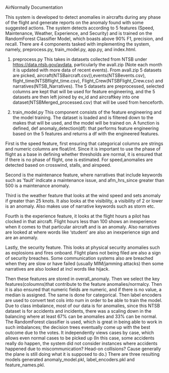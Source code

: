 AirNormally Documentation

This system is developed to detect anomalies in aircrafts during any phase of the flight and generate reports on the anomaly found with some suggested actions. The system detects according to 5 features 
(Speed, Maintenance, Weather, Experience, and Security) and is trained on the RandomForest Classifier Model, which boasts above 90% F1, precision, and recall. There are 4 components tasked with implementing
the system, namely, preprocess.py, train_model.py, app.py, and index.html. 

1. preprocess.py
This takes in datasets collected from NTSB under https://data.ntsb.gov/avdata, particularly the avall.zip (Note each month it is updated with more data of recent events). From avall.zip 5 datasets are picked,
aircraft(NTSBaircraft.csv)),events(NTSBevents.csv), flight_time(NTSBflight_time.csv), Flight_Crew(NTSBFlight_Crew.csv) and narratives(NTSB_Narratives). The 5 datasets are preprocessed, selected columns are kept
that will be used for feature engineering, and the 5 datasets are then left joined by ev_id and aircraftkey into one dataset(NTSBMerged_processed.csv) that will be used from henceforth.

3. train_model.py
This component consists of the feature engineering and the model training. The dataset is loaded and is filtered down to the makes that will be used, and the model will be trained on. A function is defined,
def anomaly_detection(df): that performs feature engineering based on the 5 features and returns a df with the engineered features.

First is the speed feature, first ensuring that categorical columns are strings and numeric columns are float/int. Since it is important to use the phase of flight as a base in defining whether thresholds 
are normal, it is ensured that if there is no phase of flight, one is estimated. For speed,anomalies are detected based on crosswind, stalls, and airspeed. 

Second is the maintenance feature, where narratives that include keywords such as 'fault' indicate a maintenance issue, and afm_hrs_since greater than 500 is a maintenance anomaly.

Third is the weather feature that looks at the wind speed and sets anomaly if greater than 25 knots. It also looks at the visibility, a visibility of 2 or lower is an anomaly. Also makes use of narrative keywords
such as storm etc.

Fourth is the experience feature, it looks at the flight hours a pilot has clocked in that aircraft. Flight hours less than 100 shows an inexperience when it comes to that particular aircraft and is an anomaly. 
Also narratives are looked at where words like ‘student’ are also an inexperience sign and are an anomaly. 

Lastly, the security feature. This looks at physical security anomalies such as explosions and fires onboard. Flight plans not being filed are also a sign of security breaches. Some communication systems also 
are breached when they are slow or have failed (usually MIM/jamming attacks) then some narratives are also looked at incl words like hijack.

Then these features are stored in overall_anomaly. Then we select the key features(coloumns)that contribute to the feature anomalies/normalcy. Then it is also ensured that numeric fields are numeric, 
and if there is no value, a median is assigned. The same is done for categorical. Then label encoders are used to convert text cols into num in order to be able to train the model.  Due to class imbalance, most 
of our data is for anomalies, since this NTSB dataset is for accidents and incidents, there was a scaling down in the balancing where at least 67% can be anomalies and 33% can be normal. 
The RandomForest classifier is used, which is great in being able to work in such imbalances; the decision trees eventually come up with the best outcome due to the votes. It independently views cases by case,
which allows even normal cases to be picked up (In this case, some accidents really do happen, the system did not consider instances where accidents happened due to miscommunication? Head-on collisions? 
Cause generally the plane is still doing what it is supposed to do.) There are three resulting models generated anomaly_model.pkl, label_encoders.pkl and feature_names.pkl.



